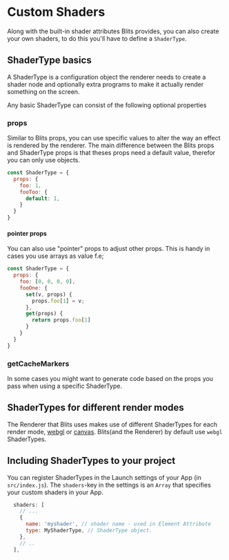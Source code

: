 # Custom Shaders
Along with the built-in shader attributes Blits provides, you can also create your own shaders, to do this you'll have to define a `ShaderType`.

## ShaderType basics
A ShaderType is a configuration object the renderer needs to create a shader node and optionally extra programs to make it actually render something on the screen.

Any basic ShaderType can consist of the following optional properties

### props
Similar to Blits props, you can use specific values to alter the way an effect is rendered by the renderer. The main difference between the Blits props and ShaderType props is that theses props need a default value, therefor you can only use objects.

```js
const ShaderType = {
  props: {
    foo: 1,
    fooToo: {
      default: 1,
    }
  }
}
```

#### pointer props
You can also use "pointer" props to adjust other props. This is handy in cases you use arrays as value f.e;

```js
const ShaderType = {
  props: {
    foo: [0, 0, 0, 0],
    fooOne: {
      set(v, props) {
        props.foo[1] = v;
      },
      get(props) {
        return props.foo[1]
      }
    }
  }
}
```

### getCacheMarkers
In some cases you might want to generate code based on the props you pass when using a specific ShaderType.

## ShaderTypes for different render modes
The Renderer that Blits uses makes use of different ShaderTypes for each render mode, [webgl](./webgl-shadertypes.md) or [canvas](./canvas-shadertypes.md). Blits(and the Renderer) by default use `webgl` ShaderTypes.

## Including ShaderTypes to your project
You can register ShaderTypes in the Launch settings of your App (in `src/index.js`). The `shaders`-key in the settings is an `Array` that specifies your custom shaders in your App.

```js
  shaders: [
    // ...
    {
      name: 'myshader', // shader name - used in Element Attribute
      type: MyShaderType, // ShaderType object.
    },
    // ..
  ],
```



